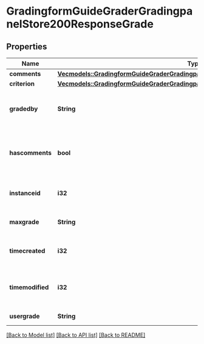 # GradingformGuideGraderGradingpanelStore200ResponseGrade

## Properties

Name | Type | Description | Notes
------------ | ------------- | ------------- | -------------
**comments** | [**Vec<models::GradingformGuideGraderGradingpanelStore200ResponseGradeCommentsInner>**](gradingform_guide_grader_gradingpanel_store_200_response_grade_comments_inner.md) |  | 
**criterion** | [**Vec<models::GradingformGuideGraderGradingpanelStore200ResponseGradeCriterionInner>**](gradingform_guide_grader_gradingpanel_store_200_response_grade_criterion_inner.md) |  | 
**gradedby** | **String** | The assumed grader of this grading instance | 
**hascomments** | **bool** | Whether there are any frequently-used comments | 
**instanceid** | **i32** | The id of the current grading instance | 
**maxgrade** | **String** | Max possible grade | 
**timecreated** | **i32** | The time that the grade was created | 
**timemodified** | **i32** | The time that the grade was last updated | 
**usergrade** | **String** | Current user grade | 

[[Back to Model list]](../README.md#documentation-for-models) [[Back to API list]](../README.md#documentation-for-api-endpoints) [[Back to README]](../README.md)


